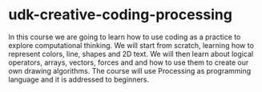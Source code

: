 # udk-creative-coding-processing
In this course we are going to learn how to use coding as a practice to explore computational thinking. We will start from scratch, learning how to represent colors, line, shapes and 2D text. We will then learn about logical operators, arrays, vectors, forces and and how to use them to create our own drawing algorithms.  The course will use Processing as programming language and it is addressed to beginners.

